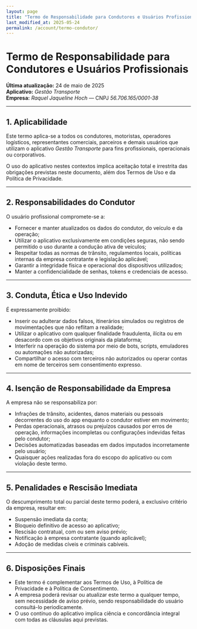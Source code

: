 ```yaml
---
layout: page
title: "Termo de Responsabilidade para Condutores e Usuários Profissionais"
last_modified_at: 2025-05-24
permalink: /account/termo-condutor/
---
```


# Termo de Responsabilidade para Condutores e Usuários Profissionais

**Última atualização:** 24 de maio de 2025  
**Aplicativo:** *Gestão Transporte*  
**Empresa:** *Raquel Jaqueline Hoch* — CNPJ *56.706.165/0001-38*  

---

## 1. Aplicabilidade

Este termo aplica-se a todos os condutores, motoristas, operadores logísticos, representantes comerciais, parceiros e demais usuários que utilizam o aplicativo *Gestão Transporte* para fins profissionais, operacionais ou corporativos.

O uso do aplicativo nestes contextos implica aceitação total e irrestrita das obrigações previstas neste documento, além dos Termos de Uso e da Política de Privacidade.

---

## 2. Responsabilidades do Condutor

O usuário profissional compromete-se a:

- Fornecer e manter atualizados os dados do condutor, do veículo e da operação;
- Utilizar o aplicativo exclusivamente em condições seguras, não sendo permitido o uso durante a condução ativa de veículos;
- Respeitar todas as normas de trânsito, regulamentos locais, políticas internas da empresa contratante e legislação aplicável;
- Garantir a integridade física e operacional dos dispositivos utilizados;
- Manter a confidencialidade de senhas, tokens e credenciais de acesso.

---

## 3. Conduta, Ética e Uso Indevido

É expressamente proibido:

- Inserir ou adulterar dados falsos, itinerários simulados ou registros de movimentações que não reflitam a realidade;
- Utilizar o aplicativo com qualquer finalidade fraudulenta, ilícita ou em desacordo com os objetivos originais da plataforma;
- Interferir na operação do sistema por meio de bots, scripts, emuladores ou automações não autorizadas;
- Compartilhar o acesso com terceiros não autorizados ou operar contas em nome de terceiros sem consentimento expresso.

---

## 4. Isenção de Responsabilidade da Empresa

A empresa não se responsabiliza por:

- Infrações de trânsito, acidentes, danos materiais ou pessoais decorrentes do uso do app enquanto o condutor estiver em movimento;
- Perdas operacionais, atrasos ou prejuízos causados por erros de operação, informações incompletas ou configurações indevidas feitas pelo condutor;
- Decisões automatizadas baseadas em dados imputados incorretamente pelo usuário;
- Quaisquer ações realizadas fora do escopo do aplicativo ou com violação deste termo.

---

## 5. Penalidades e Rescisão Imediata

O descumprimento total ou parcial deste termo poderá, a exclusivo critério da empresa, resultar em:

- Suspensão imediata da conta;
- Bloqueio definitivo de acesso ao aplicativo;
- Rescisão contratual, com ou sem aviso prévio;
- Notificação à empresa contratante (quando aplicável);
- Adoção de medidas cíveis e criminais cabíveis.

---

## 6. Disposições Finais

- Este termo é complementar aos Termos de Uso, à Política de Privacidade e à Política de Consentimento.
- A empresa poderá revisar ou atualizar este termo a qualquer tempo, sem necessidade de aviso prévio, sendo responsabilidade do usuário consultá-lo periodicamente.
- O uso contínuo do aplicativo implica ciência e concordância integral com todas as cláusulas aqui previstas.
